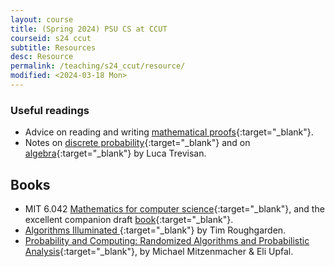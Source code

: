 ```yaml
---
layout: course
title: (Spring 2024) PSU CS at CCUT
courseid: s24 ccut
subtitle: Resources
desc: Resource
permalink: /teaching/s24_ccut/resource/
modified: <2024-03-18 Mon> 
---
```


### Useful readings

*  Advice on reading and writing [mathematical
   proofs](http://www.math.ucsd.edu/~ebender/Supplements/proofs.html){:target="_blank"}.
* Notes on [discrete probability](http://theory.stanford.edu/~trevisan/cs276/notesprob.pdf){:target="_blank"}
  and on [algebra](http://theory.stanford.edu/~trevisan/cs276/notesalgebra.pdf){:target="_blank"}
  by Luca Trevisan.

## Books 

* MIT 6.042 [Mathematics for computer science](https://courses.csail.mit.edu/6.042/spring17/){:target="_blank"}, and the excellent companion draft [book](https://courses.csail.mit.edu/6.042/spring17/mcs.pdf){:target="_blank"}.
* [Algorithms Illuminated ](https://www.algorithmsilluminated.org/){:target="_blank"} by Tim Roughgarden.
* [Probability and Computing: Randomized Algorithms and Probabilistic Analysis](https://www.cambridge.org/us/academic/subjects/computer-science/algorithmics-complexity-computer-algebra-and-computational-g/probability-and-computing-randomization-and-probabilistic-techniques-algorithms-and-data-analysis-2nd-edition?format=HB){:target="_blank"}, by Michael Mitzenmacher & Eli Upfal.
